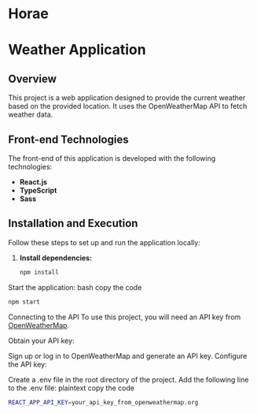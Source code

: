 # Horae

# Weather Application

## Overview

This project is a web application designed to provide the current weather based on the provided location. It uses the OpenWeatherMap API to fetch weather data.

## Front-end Technologies

The front-end of this application is developed with the following technologies:

- **React.js**
- **TypeScript**
- **Sass**

## Installation and Execution

Follow these steps to set up and run the application locally:

1. **Install dependencies:**
   ```bash
   npm install
Start the application:
bash
copy the code
```bash
npm start
```
Connecting to the API
To use this project, you will need an API key from [OpenWeatherMap](URLhttps://openweathermap.org/).

Obtain your API key:

Sign up or log in to OpenWeatherMap and generate an API key.
Configure the API key:

Create a .env file in the root directory of the project.
Add the following line to the .env file:
plaintext
copy the code
```bash
REACT_APP_API_KEY=your_api_key_from_openweathermap.org
